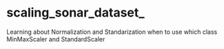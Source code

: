 # scaling_sonar_dataset_

Learning about Normalization and Standarization when to use which class MinMaxScaler and StandardScaler
